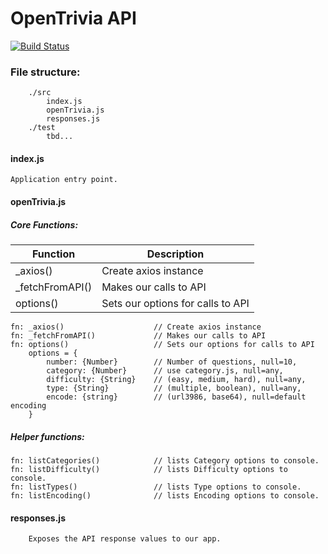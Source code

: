 OpenTrivia API
===============

[![Build Status](https://travis-ci.org/sbardian/openTriviaAPI.svg?branch=master)](https://travis-ci.org/sbardian/openTriviaAPI)

### File structure: 
```
    ./src
        index.js
        openTrivia.js
        responses.js
    ./test
        tbd...
```

#### index.js
    Application entry point. 

#### openTrivia.js
##### Core Functions: 


 Function | Description 
  --- | ---
_axios()  | Create axios instance
_fetchFromAPI() | Makes our calls to API 
options() | Sets our options for calls to API



```
fn: _axios()                    // Create axios instance
fn: _fetchFromAPI()             // Makes our calls to API
fn: options()                   // Sets our options for calls to API
    options = {
        number: {Number}        // Number of questions, null=10,
        category: {Number}      // use category.js, null=any,
        difficulty: {String}    // (easy, medium, hard), null=any,
        type: {String}          // (multiple, boolean), null=any,
        encode: {string}        // (url3986, base64), null=default encoding
    }
```

##### Helper functions:
```
fn: listCategories()            // lists Category options to console.
fn: listDifficulty()            // lists Difficulty options to console.
fn: listTypes()                 // lists Type options to console.
fn: listEncoding()              // lists Encoding options to console.

```

#### responses.js
```
    Exposes the API response values to our app.
```

